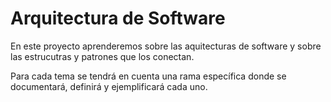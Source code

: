 # Arquitectura de Software

En este proyecto aprenderemos sobre las aquitecturas de software y sobre las estrucutras y patrones que los conectan.

Para cada tema se tendrá en cuenta una rama específica donde se documentará, definirá y ejemplificará cada uno.



